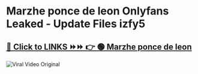 
 # Marzhe ponce de leon Onlyfans Leaked - Update Files izfy5

## <h2><a href="https://clipsfans.com/Marzhe_ponce_de_leon&ref=git">🔗 Click to LINKS ⏩⏩ 👉 🟢 Marzhe ponce de leon </a></h2>

<a href="https://clipsfans.com/Marzhe_ponce_de_leon&ref=git" rel="nofollow" data-target="animated-image.originalLink"><img src="https://i.ibb.co.com/xMMVF88/686577567.gif" alt="Viral Video Original" style="max-width: 100%; display: inline-block;" data-target="animated-image.originalImage"></a>

